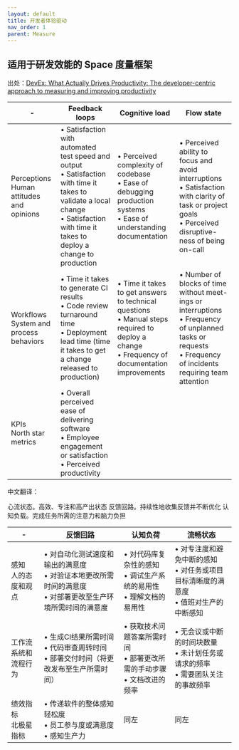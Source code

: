 ```yaml
---
layout: default
title: 开发者体验驱动
nav_order: 1
parent: Measure
---
```



## 适用于研发效能的 Space 度量框架


出处：[DevEx: What Actually Drives Productivity: The developer-centric approach to measuring and improving productivity](https://dl.acm.org/doi/10.1145/3595878)

| -                                             | Feedback loops                                                                                                                                                                            | Cognitive load                                                                                                                                   | Flow state                                                                                                                                                            |
|-----------------------------------------------|-------------------------------------------------------------------------------------------------------------------------------------------------------------------------------------------|--------------------------------------------------------------------------------------------------------------------------------------------------|-----------------------------------------------------------------------------------------------------------------------------------------------------------------------|
| Perceptions <br> Human attitudes and opinions | • Satisfaction with automated test speed and output<br>• Satisfaction with time it takes to validate a local change<br>• Satisfaction with time it takes to deploy a change to production | • Perceived complexity of codebase<br>• Ease of debugging production systems<br> • Ease of understanding documentation                           | • Perceived ability to focus and avoid interruptions<br>• Satisfaction with clarity of task or project goals<br>• Perceived disruptive- ness of being on-call         |
| Workflows <br> System and process behaviors   | • Time it takes to generate CI results<br>• Code review turnaround time<br>• Deployment lead time (time it takes to get a change released to production)                                  | • Time it takes to get answers to technical questions<br>• Manual steps required to deploy a change<br>• Frequency of documentation improvements | • Number of blocks of time without meet- ings or interruptions <br> • Frequency of unplanned tasks or requests <br> • Frequency of incidents requiring team attention |
| KPIs <br>  North star metrics <br>            | • Overall perceived ease of delivering software   <br>  • Employee engagement or satisfaction <br> • Perceived productivity                                                               |                                                                                                                                                  |                                                                                                                                                                       |

中文翻译：

心流状态。高效、专注和高产出状态
反馈回路。持续性地收集反馈并不断优化
认知负载。完成任务所需的注意力和脑力负担



| -                | 反馈回路                                                           | 认知负荷                                         | 流畅状态                                                |
|------------------|----------------------------------------------------------------|----------------------------------------------|-----------------------------------------------------|
| 感知 <br> 人的态度和观点  | • 对自动化测试速度和输出的满意度<br>• 对验证本地更改所需时间的满意度<br>• 对部署更改至生产环境所需时间的满意度 | • 对代码库复杂性的感知<br>• 调试生产系统的易用性<br>• 理解文档的易用性   | • 对专注度和避免中断的感知<br>• 对任务或项目目标清晰度的满意度<br>• 值班对生产的中断感知 |
| 工作流 <br> 系统和流程行为 | • 生成CI结果所需时间<br>• 代码审查周转时间<br>• 部署交付时间（将更改发布至生产所需时间）           | • 获取技术问题答案所需时间<br>• 部署更改所需的手动步骤<br>• 文档改进的频率 | • 无会议或中断的时间块数量<br>• 未计划任务或请求的频率<br>• 需要团队关注的事故频率    |
| 绩效指标 <br> 北极星指标  | • 传递软件的整体感知轻松度<br>• 员工参与度或满意度<br>• 感知生产力                       | 同左                                           | 同左                                                  |

